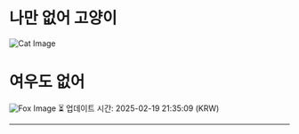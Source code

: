 
# 나만 없어 고양이

![Cat Image](https://cdn2.thecatapi.com/images/a6m.jpg)

# 여우도 없어
![Fox Image](https://randomfox.ca/images/116.jpg)
⏳ 업데이트 시간: 2025-02-19 21:35:09 (KRW)

---
